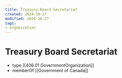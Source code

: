```yaml
---
title: Treasury Board Secretariat
created: 2024-10-27
modified: 2024-10-27
tags: 
- organization
---
```

# Treasury Board Secretariat
- type [[406.01 GovernmentOrganization]]
- memberOf [[Government of Canada]]